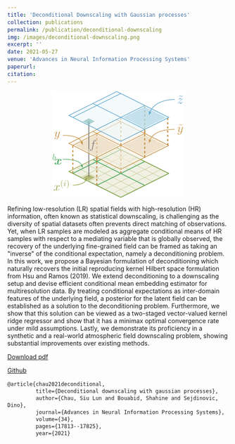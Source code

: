 ```yaml
---
title: 'Deconditional Downscaling with Gaussian processes'
collection: publications
permalink: /publication/deconditional-downscaling
img: /images/deconditional-downscaling.png
excerpt: ''
date: 2021-05-27
venue: 'Advances in Neural Information Processing Systems'
paperurl:
citation:
---
```


<p align="center">
<img src="/images/deconditional-downscaling.png" alt="figure" width="300"/>
</p>

Refining low-resolution (LR) spatial fields with high-resolution (HR) information, often known as statistical downscaling, is challenging as the diversity of spatial datasets often prevents direct matching of observations. Yet, when LR samples are modeled as aggregate conditional means of HR samples with respect to a mediating variable that is globally observed, the recovery of the underlying fine-grained field can be framed as taking an "inverse" of the conditional expectation, namely a deconditioning problem. In this work, we propose a Bayesian formulation of deconditioning which naturally recovers the initial reproducing kernel Hilbert space formulation from Hsu and Ramos (2019). We extend deconditioning to a downscaling setup and devise efficient conditional mean embedding estimator for multiresolution data. By treating conditional expectations as inter-domain features of the underlying field, a posterior for the latent field can be established as a solution to the deconditioning problem. Furthermore, we show that this solution can be viewed as a two-staged vector-valued kernel ridge regressor and show that it has a minimax optimal convergence rate under mild assumptions. Lastly, we demonstrate its proficiency in a synthetic and a real-world atmospheric field downscaling problem, showing substantial improvements over existing methods.

[Download pdf](https://proceedings.neurips.cc/paper/2021/file/94aef38441efa3380a3bed3faf1f9d5d-Paper.pdf)


[Github](https://github.com/shahineb/deconditional-downscaling)

```
@article{chau2021deconditional,
         title={Deconditional downscaling with gaussian processes},
         author={Chau, Siu Lun and Bouabid, Shahine and Sejdinovic, Dino},
         journal={Advances in Neural Information Processing Systems},
         volume={34},
         pages={17813--17825},
         year={2021}
```

